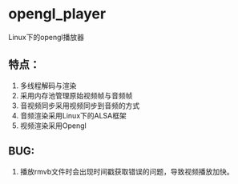 # opengl_player
Linux下的opengl播放器

## 特点：
1. 多线程解码与渲染
2. 采用内存池管理原始视频帧与音频帧
3. 音视频同步采用视频同步到音频的方式
4. 音频渲染采用Linux下的ALSA框架
5. 视频渲染采用Opengl

## BUG:
1. 播放rmvb文件时会出现时间戳获取错误的问题，导致视频播放加快。

